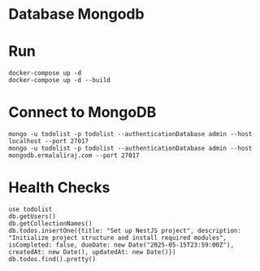 # Database Mongodb

# Run
	docker-compose up -d
    docker-compose up -d --build

# Connect to MongoDB
	mongo -u todolist -p todolist --authenticationDatabase admin --host localhost --port 27017
    mongo -u todolist -p todolist --authenticationDatabase admin --host mongodb.ermalaliraj.com --port 27017

# Health Checks
	use todolist
	db.getUsers()
	db.getCollectionNames()
	db.todos.insertOne({title: "Set up NestJS project", description: "Initialize project structure and install required modules", isCompleted: false, dueDate: new Date("2025-05-15T23:59:00Z"), createdAt: new Date(), updatedAt: new Date()})
	db.todos.find().pretty()
